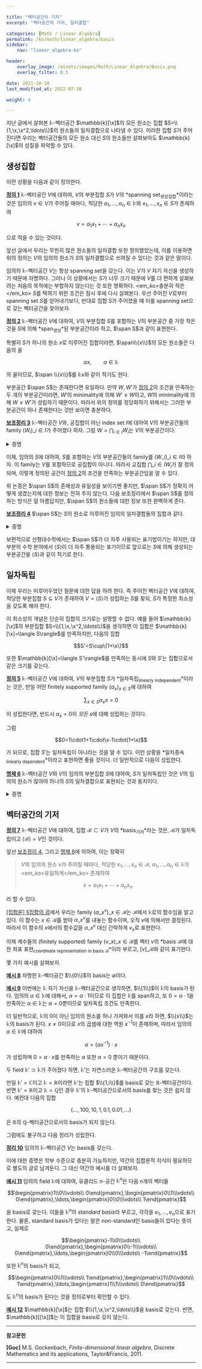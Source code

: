 ```yaml
---

title: "벡터공간의 기저"
excerpt: "벡터공간의 기저, 일차결합"

categories: [Math / Linear Algebra]
permalink: /ko/math/linear_algebra/basis
sidebar: 
    nav: "linear_algebra-ko"

header:
    overlay_image: /assets/images/Math/Linear_Algebra/Basis.png
    overlay_filter: 0.5

date: 2021-10-10
last_modified_at: 2022-07-30

weight: 4

---
```


지난 글에서 살펴본 $\mathbb{k}$-벡터공간 $\mathbb{k}[\x]$의 모든 원소는 집합 $S=\\{1,\x,\x^2,\ldots\\}$의 원소들의 일차결합으로 나타낼 수 있다. 이러한 집합 $S$가 주어진다면 우리는 벡터공간들의 모든 원소 대신 $S$의 원소들만 살펴보아도 $\mathbb{k}[\x]$의 성질을 파악할 수 있다.

## 생성집합

이런 상황을 다음과 같이 정의한다.

<div class="definition" markdown="1">

<ins id="def1">**정의 1**</ins> $\mathbb{k}$-벡터공간 $V$에 대하여, $V$의 부분집합 $S$가 $V$의 *spanning set<sub>생성집합</sub>*이라는 것은 임의의 $v\in V$가 주어질 때마다, 적당한 $\alpha_1,\ldots,\alpha_n\in \mathbb{k}$와 $x_1,\ldots, x_n\in S$가 존재하여 

$$v=\alpha_1x_1+\cdots+\alpha_nx_n$$

으로 적을 수 있는 것이다.

</div>

앞선 글에서 우리는 무한히 많은 원소들의 일차결합 또한 정의했었는데, 이를 이용하면 위의 정의는 $V$의 임의의 원소가 $S$의 일차결합으로 쓰여질 수 있다는 것과 같은 말이다. 

임의의 $\mathbb{k}$-벡터공간 $V$는 항상 spanning set을 갖는다. 이는 $V$가 $V$ 자기 자신을 생성하기 때문에 자명하다. 그러나 이 상황에서는 $S$가 너무 크기 때문에 $V$를 더 편하게 살펴보려는 처음의 목적에는 부합하지 않는다는 것 또한 명확하다. <em_ko>충분히 작은</em_ko> $S$를 택하기 위한 조건은 잠시 후에 다시 살펴본다. 우선 주어진 $V$로부터 spanning set $S$를 얻어내기보다, 반대로 집합 $S$가 주어졌을 때 이를 spanning set으로 갖는 벡터공간을 찾아보자. 

<div class="definition" markdown="1">

<ins id="def2">**정의 2**</ins> $\mathbb{k}$-벡터공간 $V$에 대하여, $V$의 부분집합 $S$를 포함하는 $V$의 부분공간 중 가장 작은 것을 $S$에 의해 *span<sub>생성</sub>*된 부분공간이라 하고, $\span S$과 같이 표현한다.

</div>

특별히 $S$가 하나의 원소 $x$로 이루어진 집합이라면, $\span\\{x\\}$의 모든 원소들은 다음의 꼴

$$\alpha x,\qquad\alpha\in \mathbb{k}$$

의 꼴이므로, $\span \\{x\\}$를 $\mathbb{k}x$와 같이 적기도 한다.

부분공간 $\span S$는 존재한다면 유일하다. 만약 $W,W'$가 [정의 2](#def2)의 조건을 만족하는 두 개의 부분공간이라면, $W'$의 minimality에 의해 $W'\leq W$이고, $W$의 minimality에 의해 $W\leq W'$가 성립하기 때문이다. 따라서 위의 정의를 정당화하기 위해서는 그러한 부분공간이 하나 존재한다는 것만 보이면 충분하다.

<div class="proposition" markdown="1">

<ins id="lem3">**보조정리 3**</ins> $\mathbb{k}$-벡터공간 $V$와, 공집합이 아닌 index set $I$에 대하여 $V$의 부분공간들의 family $(W_i)\_{i\in I}$가 주어졌다 하자. 그럼 $W=\bigcap_{i\in I} W_i$는 $V$의 부분공간이다.

</div>
<details class="proof" markdown="1">
<summary>증명</summary>

임의의 $w_1, w_2\in W$에 대하여, $w_1+w_2\in W$임을 보이자. $w_1$과 $w_2$ 각각이 $W$의 원소이므로, 모든 $i\in I$에 대하여 $w_1,w_2$는 $W_i$의 원소이고, 따라서 $w_1+w_2\in W_i$가 모든 $i$에 대해 성립한다. 이제 다시 $W$의 정의에 의해 $w_1+w_2\in W$가 성립한다.

이와 유사하게 임의의 $w\in W$와 $\alpha\in\mathbb{k}$에 대하여

$$w\in W\implies w\in W_i\text{ for all $i$}\implies \alpha w\in W_i\text{ for all $i$}\implies \alpha w\in W$$

이므로 $W$는 스칼라곱에 대해서도 닫혀있고, $0\in W$도 자명하므로 $W$는 부분공간이 된다.

</details>

이제, 임의의 $S$에 대하여, <phrase>$S$를 포함하는 $V$의 부분공간들의 family</phrase>를 $(W\_i)\_{i\in I}$라 하자. 이 family는 $V$를 포함하므로 공집합이 아니다. 따라서 교집합 $\bigcap\_{i\in I} W_i$가 잘 정의되며, 이렇게 정의된 공간이 [정의 2](#def2)의 조건을 만족하는 부분공간임을 알 수 있다. 

위 논증은 $\span S$의 존재성과 유일성을 보이기엔 좋지만, $\span S$가 정확히 어떻게 생겼는지에 대한 정보는 전혀 주지 않는다. 다음 보조정리에서 $\span S$를 정의하는 방식은 덜 아름답지만, $\span S$의 원소들에 대한 정보 또한 완벽하게 준다.

<div class="proposition" markdown="1">

<ins id="lem4">**보조정리 4**</ins> $\span S$는 $S$의 원소로 이루어진 임의의 일차결합들의 집합과 같다.

</div>
<details class="proof" markdown="1">
<summary>증명</summary>

$S$의 원소로 이루어진 임의의 일차결합들의 집합을 $\langle S\rangle$으로 표기하자. 즉 $\langle S\rangle$의 모든 원소들은 적당한 $x_1,\ldots, x_n\in S$에 대하여 일차결합 $\alpha_1x_1+\cdots+\alpha_nx_n$의 꼴로 나타낼 수 있고, 거꾸로 이러한 꼴을 갖는 모든 벡터들은 $\langle S\rangle$의 원소이다.

$\langle S\rangle$의 두 원소 $v,w$가 각각 다음의 식

$$v=\alpha_1x_1+\cdots+\alpha_nx_n,\quad w=\beta_1y_1+\cdots+\beta_my_m$$

으로 주어졌다 하자. 그럼 

$$v+w=\alpha_1x_1+\cdots+\alpha_nx_n+\beta_1y_1+\cdots+\beta_my_m$$

이므로 $v+w\in S$이다. 비슷하게, 임의의 스칼라 $\gamma$에 대하여

$$\gamma v=\gamma\alpha_1x_1+\cdots+\gamma\alpha_nx_n$$

이로 $\gamma v$ 또한 $\langle S\rangle$에 속한다. 따라서 $\langle S\rangle$은 $S$를 포함하는 $V$의 부분공간이 되므로 정의에 의해 $\span S\leq \langle S\rangle$이다.

한편, [§부분공간, ⁋명제 3](/ko/math/linear_algebra/subspaces#prop3)에 의하여, $S$를 포함하는 임의의 부분공간은 $S$의 원소들의 일차결합 또한 포함해야 하므로 $\langle S\rangle\leq\span S$가 성립한다.

</details>

보편적으로 선형대수학에서는 $\span S$가 더 자주 사용되는 표기법이기는 하지만, 대부분의 수학 분야에서 $\langle S\rangle$이 더 자주 통용되는 표기이므로 앞으로는 $S$에 의해 생성되는 부분공간을 $\langle S\rangle$과 깉이 적기로 한다.

## 일차독립

이제 우리는 미루어두었던 질문에 대한 답을 하려 한다. 즉 주어진 벡터공간 $V$에 대하여, 적당한 부분집합 $S\subseteq V$가 존재하여 $V=\langle S\rangle$가 성립하는 $S$를 찾되, $S$가 특정한 최소성을 갖도록 해야 한다. 

이 최소성의 개념은 단순히 집합의 크기로는 설명할 수 없다. 예를 들어 $\mathbb{k}[\x]$의 부분집합 $S=\\{1,\x,\x^2,\ldots\\}$을 생각하면 이 집합은 $\mathbb{k}[\x]=\langle S\rangle$를 만족하지만, 다음의 집합

$$S'=S\cup\{1+\x\}$$

또한 $\mathbb{k}[\x]=\langle S'\rangle$를 만족하는 동시에 $S$와 $S'$는 집합으로서 같은 크기를 갖는다. 

<div class="definition" markdown="1">

<ins id="def5">**정의 5**</ins> $\mathbb{k}$-벡터공간 $V$에 대하여, $V$의 부분집합 $S$가 *일차독립<sub>linearly independent</sub>*이라는 것은, 만일 어떤 finitely supported family $(\alpha_x)_{x\in S}$에 대하여

$$\sum_{x\in S} \alpha_xx=0$$

이 성립한다면, 반드시 $\alpha_x=0$이 *모든* $s$에 대해 성립하는 것이다.

</div>

그럼

$$0=1\cdot1+1\cdot\x-1\cdot(1+\x)$$

가 되므로, 집합 $S'$는 일차독립이 아니라는 것을 알 수 있다. 이런 상황을 *일차종속<sub>linearly dependent</sub>*이라고 표현하면 좋을 것이다. 더 일반적으로 다음이 성립한다.

<div class="proposition" markdown="1">

<ins id="prop6">**명제 6**</ins> $\mathbb{k}$-벡터공간 $V$와 $V$의 임의의 부분집합 $S$에 대하여, $S$가 일차독립인 것은 $V$의 임의의 원소가 많아야 하나의 $S$의 일차결합으로 표현되는 것과 동치이다.

</div>
<details class="proof" markdown="1">
<summary>증명</summary>

우선, 뒤의 조건이 성립한다면, $0\in V$를 $S$의 일차결합으로 표현하는 방법도 많아야 하나 뿐이다. 그런데

$$0=\sum_{x\in S}0x$$

이므로, 만일 $\sum_{x\in S}\alpha_xx=0$이라면 유일성에 의해 $\alpha_x=0$이 항상 성립한다. 따라서 $S$는 일차독립이다.

반대 방향을 보이기 위해, 결론에 반하여 $S$가 일차독립이지만 두 $S$의 일차결합

$$v=\sum_{x\in S}\alpha_xx=\sum_{x\in S}\beta_xx$$

으로 표현된다 가정하자. 그럼 $0=v-v$이므로,

$$0=v-v=\sum_{x\in S}\alpha_xx-\sum_{x\in S}\beta_xx=\sum_{x\in S}(\alpha_x-\beta_x)x$$

인데, $S$가 일차독립이므로 정의에 의해 $\alpha_x-\beta_x=0$이 모든 $x$에 대해 성립한다. 이는 $\sum\alpha_xx$와 $\sum\beta_xx$가 서로 다른 표현이라는 것에 모순이므로 증명이 완료된다.

</details>

## 벡터공간의 기저

<div class="definition" markdown="1">

<ins id="def7">**정의 7**</ins> $\mathbb{k}$-벡터공간 $V$에 대하여, 집합 $\mathcal{B}\subset V$가 $V$의 *basis<sub>기저</sub>*라는 것은, $\mathcal{B}$가 일차독립이고 $\langle\mathcal{B}\rangle=V$인 것이다.

</div>

앞선 [보조정리 4](#lem4), 그리고 [명제 6](#prop6)에 의하여, 이는 정확히 

> $V$의 임의의 원소 $v$가 주어질 때마다, 적당한 $x_1,\ldots, x_n\in\mathcal{B}$, $\alpha_1,\ldots, \alpha_n\in \mathbb{k}$가 <em_ko>유일하게</em_ko> 존재하여
>
> $$v=\alpha_1x_1+\cdots+\alpha_nx_n.$$

라 할 수 있다. 

[\[집합론\] §집합의 곱](/ko/math/set_theory/product_of_sets)에서 우리는 family $(\alpha\_x^v)\_{x\in\mathcal{B}}$는 $\mathcal{B}$에서 $\mathbb{k}$로의 함수임을 알고 있다. 이 함수는 $x\in\mathcal{B}$를 받아 $\alpha\_x^v$를 내놓는 함수이며, 오직 $v$에 의해서만 결정된다. 따라서 이 함수의 $x$에서의 함수값을 $\alpha\_x^v$ 대신 간략하게 $v_x$로 표현한다. 

이제 계수들의 (finitely supported) family $(v\_x)\_{x\in \mathcal{B}}$를 벡터 $v$의 *basis $\mathcal{B}$에 대한 좌표 표현<sub>coordinate representation in basis $\mathcal{B}$</sub>*이라 부르고, $[v]\_\mathcal{B}$와 같이 표기한다. 

몇 가지 예시를 살펴보자.

<div class="example" markdown="1">

<ins id="ex8">**예시 8**</ins> 자명한 $\mathbb{k}$-벡터공간 $\\{0\\}$의 basis는 $\emptyset$이다.

</div>

<div class="example" markdown="1">

<ins id="ex9">**예시 9**</ins> 이번에는 $\mathbb{k}$ 자기 자신을 $\mathbb{k}$-벡터공간으로 생각하면, $\\{1\\}$이 $\mathbb{k}$의 basis가 된다. 임의의 $\alpha\in\mathbb{k}$에 대해서, $\alpha=\alpha\cdot 1$이므로 이 집합은 $\mathbb{k}$를 span하고, 또 $0=\alpha\cdot 1$을 만족하는 $\alpha\in\mathbb{k}$는 $\alpha=0$뿐이므로 일차독립 조건도 만족한다.

더 일반적으로, $\mathbb{k}$의 0이 아닌 임의의 원소를 하나 가져와서 이를 $x$라 하면, $\\{x\\}$는 $\mathbb{k}$의 basis가 된다. $x\neq 0$이므로 $x$의 곱셈에 대한 역원 $x^{-1}$이 존재하며, 따라서 임의의 $\alpha\in\mathbb{k}$에 대하여

$$\alpha=(\alpha x^{-1})\cdot x$$

가 성립하며 $0=\alpha\cdot x$를 만족하는 $\alpha$ 또한 $\alpha=0$ 뿐이기 때문이다. 

</div>

두 field $\mathbb{k}'\supset \mathbb{k}$가 주어졌다 하면, $\mathbb{k}'$는 자연스러운 $\mathbb{k}$-벡터공간의 구조를 갖는다.

만일 $\mathbb{k}'=\mathbb{C}$이고 $\mathbb{k}=\mathbb{R}$이라면 $\mathbb{k}'$는 집합 $\\{1,i\\}$를 basis로 갖는 $\mathbb{R}$-벡터공간이다. 반면 $\mathbb{k}'=\mathbb{R}$이고 $\mathbb{k}=\mathbb{Q}$인 경우 $\mathbb{k}'$의 $\mathbb{k}$-벡터공간으로서의 basis를 찾는 것은 쉽지 않다. 예컨대 다음의 집합

$$\{\ldots,100,10,1,0.1,0.01,\ldots\}$$

은 $\mathbb{R}$의 $\mathbb{Q}$-벡터공간으로서의 basis가 되지 않는다. 

그럼에도 불구하고 다음 정리가 성립한다.

<div class="proposition" markdown="1">

<ins id="thm10">**정리 10**</ins> 임의의 $\mathbb{k}$-벡터공간 $V$는 basis를 갖는다.

</div>

이에 대한 증명은 학부 수준으로 충분히 가능하지만, 약간의 집합론적 지식이 필요하므로 별도의 글로 남겨둔다. 그 대신 약간의 예시를 더 살펴보자. 

<div class="example" markdown="1">

<ins id="ex11">**예시 11**</ins> 임의의 field $\mathbb{k}$에 대하여, 유클리드 $n$-공간 $\mathbb{k}^n$은 다음 $n$개의 벡터들

$$\begin{pmatrix}1\\0\\\vdots\\ 0\end{pmatrix},\begin{pmatrix}0\\1\\\vdots\\ 0\end{pmatrix},\ldots,\begin{pmatrix}0\\0\\\vdots\\ 1\end{pmatrix}$$

을 basis로 갖는다. 이들을 $\mathbb{k}^n$의 *standard basis*라 부르고, 각각을 $e_1,\ldots,e_n$으로 표기한다. 물론, standard basis가 있다는 말은 non-standard인 basis들이 있다는 뜻이고, 실제로

$$\begin{pmatrix}-1\\0\\\vdots\\ 0\end{pmatrix},\begin{pmatrix}0\\-1\\\vdots\\ 0\end{pmatrix},\ldots,\begin{pmatrix}0\\0\\\vdots\\ -1\end{pmatrix}$$

또한 $\mathbb{k}^n$의 basis가 되고, 

$$\begin{pmatrix}0\\1\\\vdots\\ 1\end{pmatrix},\begin{pmatrix}1\\0\\\vdots\\ 1\end{pmatrix},\ldots,\begin{pmatrix}1\\1\\\vdots\\ 0\end{pmatrix}$$

도 $\mathbb{k}^n$의 basis가 된다는 것을 정의로부터 확인할 수 있다.

</div>
<div class="example" markdown="1">

<ins id="ex12">**예시 12**</ins> $\mathbb{k}[\x]$는 집합 $\\{1,\x,\x^2,\ldots\\}$을 basis로 갖는다. 반면, $\mathbb{k}[[\x]]$는 이 집합을 basis로 갖지 않는다.  

</div>

---

**참고문헌**

**[Goc]** M.S. Gockenbach, *Finite-dimensional linear algebra*, Discrete Mathematics and its applications, Taylor&Francis, 2011.

---